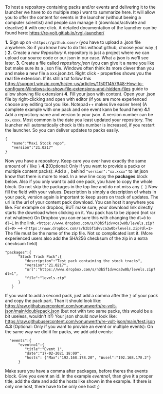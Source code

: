 To host a repository containing packs and/or events and delivering it to the launcher we have to do multiple step i want to summarize here. It will allow you to offer the content for events in the launcher (without beeing a computer scientist) and people can manage it (download/activate and deactive) it with one click.
A detailed documentation of the launcher can be found here: <https://re-volt.gitlab.io/rvgl-launcher/>

**1.** Sign up on `<https://github.com/>` (you have to upload a  .json file anywhere. So if you know how to do this without github, choose your way ;) )
**2.** Create a *new Repository* A repository is just a project where we can upload our source code or our json in our case. What a json is we'll see later.
**3.** Create a file called *repository.json* (you can give it a name you like but make sure its a .json file. Windows often think its more clever than you and make a new file a xxx.json.txt. Right click - properties shows you the real file extension. If its still a txt follow this <https://support.winzip.com/hc/en-us/articles/115011457948-How-to-configure-Windows-to-show-file-extensions-and-hidden-files> guide to allow showing file extension)
**4.** Fill your json with content. Open your .json file by right-clicking and open with editor (if you are more experienced choose any editing tool you like. Notepad++ makes live easier here) (A complete example with one pack and one event kann be found here)
**4.1** Add a repository name and version to your json. A version number can be `xx.xxxx`. Most common is the date you least updated your repository. The launcher will automatically check is this number is increased, if you restart the launcher. So you can deliver updates to packs easily.
```
{
   "name":"Maxi Stock repo",
   "version":"21.0217"
}
```
Now you have a repository. Keep care you ever have exactly the same amount of `{` like `}` 
**4.2**(Optional: Only if you want to provide a packs or multiple content packs): Add a `,` behind `"version":"xx.xxxx"` to let json know that there is more to read.
In a new line copy the **packages** block below. Also if you only want to add one pack, you have to copy the whole block. Do not skip the packages in the top line and do not miss any `{ }`
Now fill the field with your values. Description is simply a description of whats in your pack, version again is important to keep users on track of updates. The url is the url of your content pack download. You can host it anywhere you like. For example on dropbox, BUT make sure, your download link directly starts the download when clicking on it. You pack has to be zipped (not rar not whatever) On Dropbox you can ensure this with changing the `dl=0` to `dl=1` in the link.
 `<https://www.dropbox.com/s/h3b5f1dvvca3w0b/levels.zip?dl=0>` --> `<https://www.dropbox.com/s/h3b5f1dvvca3w0b/levels.zip?dl=1>`
The file must be the name of the zip file. Not so complicated isnt it.
(More experienced users also add the SHA256 checksum of the zip in a extra checksum field)
```
"packages":{
      "Stock Track Pack":{
         "description":"Test pack containing the stock tracks",
         "version":"21.0217",
         "url":"https://www.dropbox.com/s/h3b5f1dvvca3w0b/levels.zip?dl=1",
         "file":"levels.zip"
      }
   }
```
If you want to add a second pack, just add a comma after the `}` of your pack and copy the pack part. Than it should look like: <https://raw.githubusercontent.com/vonunwerth/re-volt-json/main/doublepack.json> (but not with two same packs, this would be a bit useless, wouldn't it?)
Your json should now look like: <https://raw.githubusercontent.com/vonunwerth/re-volt-json/main/test.json>
**4.3** (Optional: Only if you want to provide an event or multiple events):
On the same way we did it for packs, we add add events:
```
  "events":{
      "eventno1":{
         "title":"Event 1",
         "date":"17-02-2021 18:00",
         "hosts": {"Max":"192.168.178.20", "Wusel":"192.168.178.2"}
      }
```
Make sure you have a comma after packages, before theres the events block.
Give you event an id. In the example *eventno1*, than give it a proper title, add the date and add the hosts like shown in the example. If there is only one host, there have to be only one host ;)
